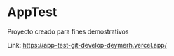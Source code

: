 # AppTest

Proyecto creado para fines demostrativos

Link: https://app-test-git-develop-deymerh.vercel.app/
